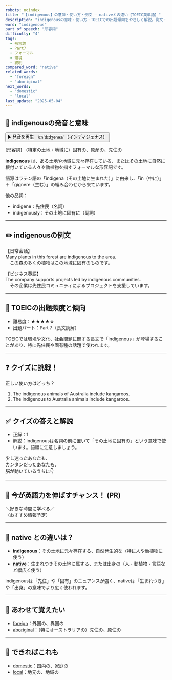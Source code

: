 ```yaml
---
robots: noindex
title: "【indigenous】の意味・使い方・例文 ― nativeとの違い【TOEIC英単語】"
description: "indigenousの意味・使い方・TOEICでの出題傾向をやさしく解説。例文・クイズ付きでnativeとの違いもわかりやすく学べます。"
word: "indigenous"
part_of_speech: "形容詞"
difficulty: "4"
tags:
  - 形容詞
  - Part7
  - フォーマル
  - 環境
  - 説明
compared_word: "native"
related_words:
  - "foreign"
  - "aboriginal"
next_words:
  - "domestic"
  - "local"
last_update: "2025-05-04"
---
```


## 🔰 indigenousの発音と意味

<button class="play-audio" onclick="playTTS('indigenous')">
  <span class="play-audio-main">
    ▶️ 発音を再生　/ɪnˈdɪdʒənəs/
  </span>
  <span class="play-audio-sub">
    （インディジェナス）
  </span>
</button>

[形容詞] （特定の土地・地域に）固有の、原産の、先住の

**indigenous** は、ある土地や地域に元々存在している、またはその土地に自然に根付いている人々や動植物を指すフォーマルな形容詞です。

語源はラテン語の「indigena（その土地に生まれた）」に由来し、「in（中に）」＋「gignere（生む）」の組み合わせから来ています。

他の品詞：  
- indigene：先住民（名詞）
- indigenously：その土地に固有に（副詞）

---

## ✏️ indigenousの例文

【日常会話】  
Many plants in this forest are indigenous to the area.  
　この森の多くの植物はこの地域に固有のものです。

【ビジネス英語】  
The company supports projects led by indigenous communities.  
　その企業は先住民コミュニティによるプロジェクトを支援しています。

---

## 🎯 TOEICの出題頻度と傾向

- 難易度：★★★★☆
- 出題パート：Part 7（長文読解）

TOEICでは環境や文化、社会問題に関する長文で「indigenous」が登場することがあり、特に先住民や固有種の話題で使われます。

---

## ❓ クイズに挑戦！

正しい使い方はどっち？

1. The indigenous animals of Australia include kangaroos.  
2. The indigenous to Australia animals include kangaroos.

---

## ✅ クイズの答えと解説

- 正解：**1**
- 解説：indigenousは名詞の前に置いて「その土地に固有の」という意味で使います。語順に注意しましょう。

少し迷ったあなたも、  
カンタンだったあなたも、  
脳が動いているうちに👇️

---

## 🚀 今が英語力を伸ばすチャンス！ (PR)

<div class="info-center">
＼好きな時間に学べる／<br>  
（おすすめ情報予定）
</div>

---

## 🤔  native との違いは？

- **indigenous**：その土地に元々存在する、自然発生的な（特に人や動植物に使う）
- **[native](/word/native)**：生まれつきその土地に属する、または出身の（人・動植物・言語など幅広く使う）

indigenousは「先住」や「固有」のニュアンスが強く、nativeは「生まれつき」や「出身」の意味でより広く使われます。

---

## 🧩 あわせて覚えたい

- [foreign](/word/foreign)：外国の、異国の
- [aboriginal](/word/aboriginal)：（特にオーストラリアの）先住の、原住の

---

## 📖 できればこれも

- [domestic](/word/domestic)：国内の、家庭の
- [local](/word/local)：地元の、地域の

<!-- cvid: aid42_bid36 -->
